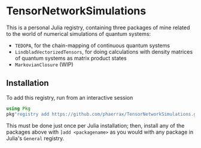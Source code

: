 # TensorNetworkSimulations

This is a personal Julia registry, containing three packages of mine related to
the world of numerical simulations of quantum systems:

* `TEDOPA`, for the chain-mapping of continuous quantum systems
* `LindbladVectorizedTensors`, for doing calculations with density matrices of
  quantum systems as matrix product states
* `MarkovianClosure` (WIP)

## Installation

To add this registry, run from an interactive session

```julia
using Pkg
pkg"registry add https://github.com/phaerrax/TensorNetworkSimulations.git"
```

This must be done just once per Julia installation; then, install any of the
packages above with `]add <packagename>` as you would with any package in
Julia's `General` registry.

